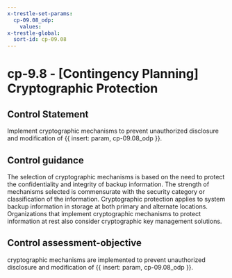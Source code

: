 ```yaml
---
x-trestle-set-params:
  cp-09.08_odp:
    values:
x-trestle-global:
  sort-id: cp-09.08
---
```


# cp-9.8 - \[Contingency Planning\] Cryptographic Protection

## Control Statement

Implement cryptographic mechanisms to prevent unauthorized disclosure and modification of {{ insert: param, cp-09.08_odp }}.

## Control guidance

The selection of cryptographic mechanisms is based on the need to protect the confidentiality and integrity of backup information. The strength of mechanisms selected is commensurate with the security category or classification of the information. Cryptographic protection applies to system backup information in storage at both primary and alternate locations. Organizations that implement cryptographic mechanisms to protect information at rest also consider cryptographic key management solutions.

## Control assessment-objective

cryptographic mechanisms are implemented to prevent unauthorized disclosure and modification of {{ insert: param, cp-09.08_odp }}.
